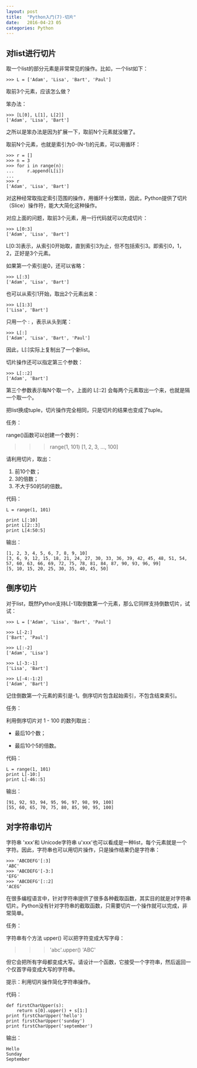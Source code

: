 ```yaml
---
layout: post
title:  "Python入门(7)-切片"
date:   2016-04-23 05
categories: Python
---
```


## 对list进行切片 ##

取一个list的部分元素是非常常见的操作。比如，一个list如下：

	>>> L = ['Adam', 'Lisa', 'Bart', 'Paul']

取前3个元素，应该怎么做？

笨办法：

	>>> [L[0], L[1], L[2]]
	['Adam', 'Lisa', 'Bart']

之所以是笨办法是因为扩展一下，取前N个元素就没辙了。

取前N个元素，也就是索引为0-(N-1)的元素，可以用循环：

	>>> r = []
	>>> n = 3
	>>> for i in range(n):
	...     r.append(L[i])
	... 
	>>> r
	['Adam', 'Lisa', 'Bart']

对这种经常取指定索引范围的操作，用循环十分繁琐，因此，Python提供了切片（Slice）操作符，能大大简化这种操作。

对应上面的问题，取前3个元素，用一行代码就可以完成切片：

	>>> L[0:3]
	['Adam', 'Lisa', 'Bart']

L[0:3]表示，从索引0开始取，直到索引3为止，但不包括索引3。即索引0，1，2，正好是3个元素。

如果第一个索引是0，还可以省略：

	>>> L[:3]
	['Adam', 'Lisa', 'Bart']

也可以从索引1开始，取出2个元素出来：

	>>> L[1:3]
	['Lisa', 'Bart']

只用一个 : ，表示从头到尾：

	>>> L[:]
	['Adam', 'Lisa', 'Bart', 'Paul']

因此，L[:]实际上复制出了一个新list。

切片操作还可以指定第三个参数：

	>>> L[::2]
	['Adam', 'Bart']

第三个参数表示每N个取一个，上面的 L[::2] 会每两个元素取出一个来，也就是隔一个取一个。

把list换成tuple，切片操作完全相同，只是切片的结果也变成了tuple。

任务：

range()函数可以创建一个数列：

>>> range(1, 101)
[1, 2, 3, ..., 100]

请利用切片，取出：

1. 前10个数；
2. 3的倍数；
3. 不大于50的5的倍数。

代码：

	L = range(1, 101)
	
	print L[:10]
	print L[2::3]
	print L[4:50:5]

输出：

	[1, 2, 3, 4, 5, 6, 7, 8, 9, 10]
	[3, 6, 9, 12, 15, 18, 21, 24, 27, 30, 33, 36, 39, 42, 45, 48, 51, 54, 57, 60, 63, 66, 69, 72, 75, 78, 81, 84, 87, 90, 93, 96, 99]
	[5, 10, 15, 20, 25, 30, 35, 40, 45, 50]

## 倒序切片 ##

对于list，既然Python支持L[-1]取倒数第一个元素，那么它同样支持倒数切片，试试：

	>>> L = ['Adam', 'Lisa', 'Bart', 'Paul']
	
	>>> L[-2:]
	['Bart', 'Paul']
	
	>>> L[:-2]
	['Adam', 'Lisa']
	
	>>> L[-3:-1]
	['Lisa', 'Bart']
	
	>>> L[-4:-1:2]
	['Adam', 'Bart']

记住倒数第一个元素的索引是-1。倒序切片包含起始索引，不包含结束索引。

任务：

利用倒序切片对 1 - 100 的数列取出：

* 最后10个数；

* 最后10个5的倍数。

代码：

	L = range(1, 101)
	print L[-10:]
	print L[-46::5]

输出：

	[91, 92, 93, 94, 95, 96, 97, 98, 99, 100]
	[55, 60, 65, 70, 75, 80, 85, 90, 95, 100]

## 对字符串切片 ##

字符串 'xxx'和 Unicode字符串 u'xxx'也可以看成是一种list，每个元素就是一个字符。因此，字符串也可以用切片操作，只是操作结果仍是字符串：

	>>> 'ABCDEFG'[:3]
	'ABC'
	>>> 'ABCDEFG'[-3:]
	'EFG'
	>>> 'ABCDEFG'[::2]
	'ACEG'

在很多编程语言中，针对字符串提供了很多各种截取函数，其实目的就是对字符串切片。Python没有针对字符串的截取函数，只需要切片一个操作就可以完成，非常简单。

任务：

字符串有个方法 upper() 可以把字符变成大写字母：

>>> 'abc'.upper()
'ABC'

但它会把所有字母都变成大写。请设计一个函数，它接受一个字符串，然后返回一个仅首字母变成大写的字符串。

提示：利用切片操作简化字符串操作。

代码：

	def firstCharUpper(s):
	    return s[0].upper() + s[1:]
	print firstCharUpper('hello')
	print firstCharUpper('sunday')
	print firstCharUpper('september')

输出：

	Hello
	Sunday
	September

